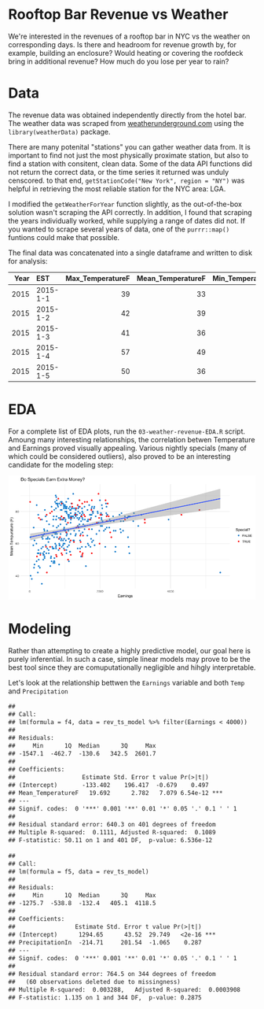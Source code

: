 Rooftop Bar Revenue vs Weather
================

We're interested in the revenues of a rooftop bar in NYC vs the weather on corresponding days. Is there and headroom for revenue growth by, for example, building an enclosure? Would heating or covering the roofdeck bring in additional revenue? How much do you lose per year to rain?

Data
====

The revenue data was obtained independently directly from the hotel bar. The weather data was scraped from [weatherunderground.com](https://www.wunderground.com/) using the `library(weatherData)` package.

There are many potenital "stations" you can gather weather data from. It is important to find not just the most physically proximate station, but also to find a station with consitent, clean data. Some of the data API functions did not return the correct data, or the time series it returned was unduly censcored. to that end, `getStationCode("New York", region = "NY")` was helpful in retrieving the most reliable station for the NYC area: LGA.

I modified the `getWeatherForYear` function slightly, as the out-of-the-box solution wasn't scraping the API correctly. In addition, I found that scraping the years individually worked, while supplying a range of dates did not. If you wanted to scrape several years of data, one of the `purrr::map()` funtions could make that possible.

The final data was concatenated into a single dataframe and written to disk for analysis:

|  Year| EST      |  Max\_TemperatureF|  Mean\_TemperatureF|  Min\_TemperatureF|  Max\_Dew\_PointF|  MeanDew\_PointF|  Min\_DewpointF|  Max\_Humidity|  Mean\_Humidity|  Min\_Humidity|  Max\_Sea\_Level\_PressureIn|  Mean\_Sea\_Level\_PressureIn|  Min\_Sea\_Level\_PressureIn|  Max\_VisibilityMiles|  Mean\_VisibilityMiles|  Min\_VisibilityMiles|  Max\_Wind\_SpeedMPH|  Mean\_Wind\_SpeedMPH|  Max\_Gust\_SpeedMPH|  PrecipitationIn|  CloudCover| Events    |  WindDirDegrees| Date       | EDT |
|-----:|:---------|------------------:|-------------------:|------------------:|-----------------:|----------------:|---------------:|--------------:|---------------:|--------------:|----------------------------:|-----------------------------:|----------------------------:|---------------------:|----------------------:|---------------------:|--------------------:|---------------------:|--------------------:|----------------:|-----------:|:----------|---------------:|:-----------|:----|
|  2015| 2015-1-1 |                 39|                  33|                 27|                18|               10|               5|             44|              36|             27|                        30.19|                         30.08|                        29.99|                    10|                     10|                    10|                   23|                    14|                   31|             0.00|           1| NA        |             242| 2015-01-01 | NA  |
|  2015| 2015-1-2 |                 42|                  39|                 35|                22|               18|              15|             56|              46|             36|                        30.46|                         30.22|                        30.02|                    10|                     10|                    10|                   25|                    14|                   32|             0.00|           4| NA        |             277| 2015-01-02 | NA  |
|  2015| 2015-1-3 |                 41|                  36|                 31|                40|               29|              19|            100|              75|             50|                        30.60|                         30.44|                        30.09|                    10|                      4|                     1|                   16|                    10|                   20|             0.67|           7| Rain-Snow |              61| 2015-01-03 | NA  |
|  2015| 2015-1-4 |                 57|                  49|                 41|                52|               44|              30|            100|              92|             83|                        30.07|                         29.85|                        29.66|                    10|                      6|                     0|                   30|                    11|                   44|             0.31|           8| Fog-Rain  |             220| 2015-01-04 | NA  |
|  2015| 2015-1-5 |                 50|                  36|                 22|                28|               13|               3|             53|              40|             27|                        30.41|                         30.12|                        29.80|                    10|                     10|                    10|                   32|                    21|                   49|             0.00|           3| NA        |             294| 2015-01-05 | NA  |

EDA
===

For a complete list of EDA plots, run the `03-weather-revenue-EDA.R` script. Amoung many interesting relationships, the correlation betwen Temperature and Earnings proved visually appealing. Various nightly specials (many of which could be considered outliers), also proved to be an interesting candidate for the modeling step:

![](README_files/figure-markdown_github/unnamed-chunk-3-1.png)

Modeling
========

Rather than attempting to create a highly predictive model, our goal here is purely inferential. In such a case, simple linear models may prove to be the best tool since they are comuputationally negligible and hihgly interpretable.

Let's look at the relationship bettwen the `Earnings` variable and both `Temp` and `Precipitation`

    ## 
    ## Call:
    ## lm(formula = f4, data = rev_ts_model %>% filter(Earnings < 4000))
    ## 
    ## Residuals:
    ##     Min      1Q  Median      3Q     Max 
    ## -1547.1  -462.7  -130.6   342.5  2601.7 
    ## 
    ## Coefficients:
    ##                   Estimate Std. Error t value Pr(>|t|)    
    ## (Intercept)       -133.402    196.417  -0.679    0.497    
    ## Mean_TemperatureF   19.692      2.782   7.079 6.54e-12 ***
    ## ---
    ## Signif. codes:  0 '***' 0.001 '**' 0.01 '*' 0.05 '.' 0.1 ' ' 1
    ## 
    ## Residual standard error: 640.3 on 401 degrees of freedom
    ## Multiple R-squared:  0.1111, Adjusted R-squared:  0.1089 
    ## F-statistic: 50.11 on 1 and 401 DF,  p-value: 6.536e-12

    ## 
    ## Call:
    ## lm(formula = f5, data = rev_ts_model)
    ## 
    ## Residuals:
    ##     Min      1Q  Median      3Q     Max 
    ## -1275.7  -538.8  -132.4   405.1  4118.5 
    ## 
    ## Coefficients:
    ##                 Estimate Std. Error t value Pr(>|t|)    
    ## (Intercept)      1294.65      43.52  29.749   <2e-16 ***
    ## PrecipitationIn  -214.71     201.54  -1.065    0.287    
    ## ---
    ## Signif. codes:  0 '***' 0.001 '**' 0.01 '*' 0.05 '.' 0.1 ' ' 1
    ## 
    ## Residual standard error: 764.5 on 344 degrees of freedom
    ##   (60 observations deleted due to missingness)
    ## Multiple R-squared:  0.003288,   Adjusted R-squared:  0.0003908 
    ## F-statistic: 1.135 on 1 and 344 DF,  p-value: 0.2875
